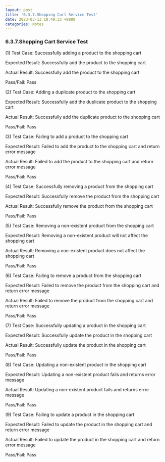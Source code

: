 ```yaml
---
layout: post
title: '6.3.7.Shopping Cart Service Test'
date: 2023-03-13 10:49:33 +0800
categories: Notes
---
```


### 6.3.7.Shopping Cart Service Test


(1) Test Case: Successfully adding a product to the shopping cart

Expected Result: Successfully add the product to the shopping cart

Actual Result: Successfully add the product to the shopping cart

Pass/Fail: Pass

(2) Test Case: Adding a duplicate product to the shopping cart

Expected Result: Successfully add the duplicate product to the shopping cart

Actual Result: Successfully add the duplicate product to the shopping cart

Pass/Fail: Pass

(3) Test Case: Failing to add a product to the shopping cart

Expected Result: Failed to add the product to the shopping cart and return error message

Actual Result: Failed to add the product to the shopping cart and return error message

Pass/Fail: Pass

(4) Test Case: Successfully removing a product from the shopping cart

Expected Result: Successfully remove the product from the shopping cart

Actual Result: Successfully remove the product from the shopping cart

Pass/Fail: Pass

(5) Test Case: Removing a non-existent product from the shopping cart

Expected Result: Removing a non-existent product will not affect the shopping cart

Actual Result: Removing a non-existent product does not affect the shopping cart

Pass/Fail: Pass

(6) Test Case: Failing to remove a product from the shopping cart

Expected Result: Failed to remove the product from the shopping cart and return error message

Actual Result: Failed to remove the product from the shopping cart and return error message

Pass/Fail: Pass

(7) Test Case: Successfully updating a product in the shopping cart

Expected Result: Successfully update the product in the shopping cart

Actual Result: Successfully update the product in the shopping cart

Pass/Fail: Pass

(8) Test Case: Updating a non-existent product in the shopping cart

Expected Result: Updating a non-existent product fails and returns error message

Actual Result: Updating a non-existent product fails and returns error message

Pass/Fail: Pass

(9) Test Case: Failing to update a product in the shopping cart

Expected Result: Failed to update the product in the shopping cart and return error message

Actual Result: Failed to update the product in the shopping cart and return error message

Pass/Fail: Pass
